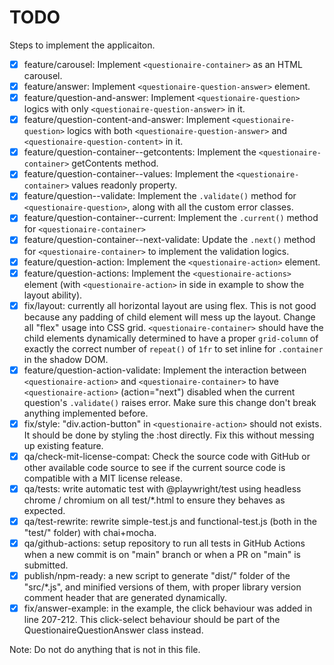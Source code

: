 # TODO

Steps to implement the applicaiton.

- [x] feature/carousel: Implement `<questionaire-container>` as an HTML carousel.
- [x] feature/answer: Implement `<questionaire-question-answer>` element.
- [x] feature/question-and-answer: Implement `<questionaire-question>` logics with only `<questionaire-question-answer>` in it.
- [x] feature/question-content-and-answer: Implement `<questionaire-question>` logics with both
`<questionaire-question-answer>` and `<questionaire-question-content>` in it.
- [x] feature/question-container--getcontents: Implement the `<questionaire-container>` getContents method.
- [x] feature/question-container--values: Implement the `<questionaire-container>` values readonly property.
- [x] feature/question--validate: Implement the `.validate()` method for `<questionaire-question>`, along with all the custom error classes.
- [x] feature/question-container--current: Implement the `.current()` method for `<questionaire-container>`
- [x] feature/question-container--next-validate: Update the `.next()` method for `<questionaire-container>` to implement the validation logics.
- [x] feature/question-action: Implement the `<questionaire-action>` element.
- [x] feature/question-actions: Implement the `<questionaire-actions>` element (with `<questionaire-action>` in side in example to show the layout ability).
- [x] fix/layout: currently all horizontal layout are using flex. This is not good because any padding of child element will mess up the layout. Change all "flex" usage into CSS grid. `<questionaire-container>` should have the child elements dynamically determined to have a proper `grid-column` of exactly the correct number of `repeat()` of `1fr` to set inline for `.container` in the shadow DOM.
- [x] feature/question-action-validate: Implement the interaction between `<questionaire-action>` and `<questionaire-container>` to have `<questionaire-action>` (action="next") disabled when the current question's `.validate()` raises error. Make sure this change don't break anything implemented before.
- [x] fix/style: "div.action-button" in `<questionaire-action>` should not exists. It should be done by styling the :host directly. Fix this without messing up existing feature.
- [x] qa/check-mit-license-compat: Check the source code with GitHub or other available code source to see if the current source code is compatible with a MIT license release.
- [x] qa/tests: write automatic test with @playwright/test using headless chrome / chromium on all test/*.html to ensure they behaves as expected.
- [x] qa/test-rewrite: rewrite simple-test.js and functional-test.js (both in the "test/" folder) with chai+mocha.
- [x] qa/github-actions: setup repository to run all tests in GitHub Actions when a new commit is on "main" branch or when a PR on "main" is submitted.
- [x] publish/npm-ready: a new script to generate "dist/" folder of the "src/*.js", and minified versions of them, with proper library version comment header that are generated dynamically.
- [x] fix/answer-example: in the example, the click behaviour was added in line 207-212. This click-select behaviour should be part of the QuestionaireQuestionAnswer class instead.

Note: Do not do anything that is not in this file.
